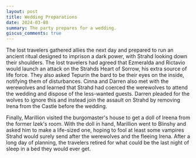 ```yaml
---
layout: post
title: Wedding Preparations
date: 2024-03-08
summary: The party prepares for a wedding.
giscus_comments: true
---
```


The lost travelers gathered allies the next day and prepared to run an ancient ritual designed to imprison a dark power, with Strahd looking down their shoulders. The lost travelers had agreed that Ezmeralda and Rictavio would launch an attack on the Strahds Heart of Sorrow, his extra source of life force. They also asked Tepurin the bard to be their eyes on the inside, notifying them of disturbances. Cinna and Darren also met with the werewolves and learned that Strahd had coerced the werewolves to attend the wedding and dispose of the less-wanted guests. Darren pleaded for the wolves to ignore this and instead join the assault on Strahd by removing Irena from the Castle before the wedding.

Finally, Marillion visited the burgomaster's house to get a doll of Ireena from the former Izek's room. With the doll in hand, Marillion went to Blinshy and asked him to make a life-sized one, hoping to fool at least some vampires Strahd would surely send after the werewolves and the fleeing Irena. After a long day of planning, the travelers retired for what could be the last night of sleep in a bed they would ever get.
